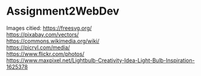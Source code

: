 # Assignment2WebDev
Images citied:
    https://freesvg.org/ \
    https://pixabay.com/vectors/ \
    https://commons.wikimedia.org/wiki/ \
    https://picryl.com/media/ \
    https://www.flickr.com/photos/ \
    https://www.maxpixel.net/Lightbulb-Creativity-Idea-Light-Bulb-Inspiration-1625378 
